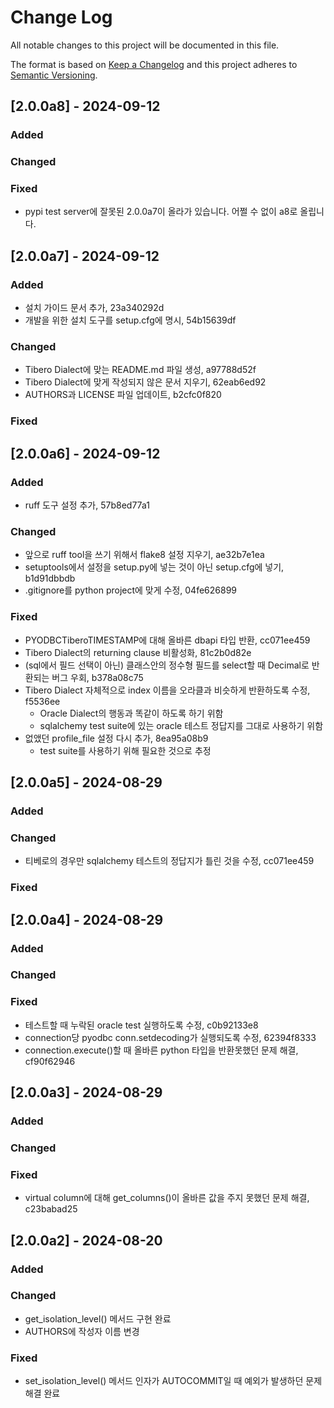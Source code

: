 
# Change Log
All notable changes to this project will be documented in this file.
 
The format is based on [Keep a Changelog](http://keepachangelog.com/)
and this project adheres to [Semantic Versioning](http://semver.org/).

## [2.0.0a8] - 2024-09-12

### Added
### Changed
### Fixed
- pypi test server에 잘못된 2.0.0a7이 올라가 있습니다. 어쩔 수 없이 a8로 올립니다.

## [2.0.0a7] - 2024-09-12

### Added
- 설치 가이드 문서 추가, 23a340292d
- 개발을 위한 설치 도구를 setup.cfg에 명시, 54b15639df
### Changed
- Tibero Dialect에 맞는 README.md 파일 생성, a97788d52f
- Tibero Dialect에 맞게 작성되지 않은 문서 지우기, 62eab6ed92
- AUTHORS과 LICENSE 파일 업데이트, b2cfc0f820
### Fixed

## [2.0.0a6] - 2024-09-12

### Added
- ruff 도구 설정 추가, 57b8ed77a1

### Changed
- 앞으로 ruff tool을 쓰기 위해서 flake8 설정 지우기, ae32b7e1ea
- setuptools에서 설정을 setup.py에 넣는 것이 아닌 setup.cfg에 넣기, b1d91dbbdb
- .gitignore를 python project에 맞게 수정, 04fe626899

### Fixed
- PYODBCTiberoTIMESTAMP에 대해 올바른 dbapi 타입 반환, cc071ee459
- Tibero Dialect의 returning clause 비활성화, 81c2b0d82e
- (sql에서 필드 선택이 아닌) 클래스안의 정수형 필드를 select할 때 Decimal로 반환되는 버그 우회, b378a08c75
- Tibero Dialect 자체적으로 index 이름을 오라클과 비슷하게 반환하도록 수정, f5536ee
  - Oracle Dialect의 행동과 똑같이 하도록 하기 위함
  - sqlalchemy test suite에 있는 oracle 테스트 정답지를 그대로 사용하기 위함
- 없앴던 profile_file 설정 다시 추가, 8ea95a08b9
  - test suite를 사용하기 위해 필요한 것으로 추정

## [2.0.0a5] - 2024-08-29

### Added
 
### Changed
- 티베로의 경우만 sqlalchemy 테스트의 정답지가 틀린 것을 수정, cc071ee459

### Fixed

## [2.0.0a4] - 2024-08-29

### Added
 
### Changed

### Fixed
- 테스트할 때 누락된 oracle test 실행하도록 수정, c0b92133e8
- connection당 pyodbc conn.setdecoding가 실행되도록 수정, 62394f8333
- connection.execute()할 때 올바른 python 타입을 반환못했던 문제 해결, cf90f62946

## [2.0.0a3] - 2024-08-29

### Added
 
### Changed

### Fixed
- virtual column에 대해 get_columns()이 올바른 값을 주지 못했던 문제 해결, c23babad25

## [2.0.0a2] - 2024-08-20

### Added
 
### Changed
- get_isolation_level() 메서드 구현 완료
- AUTHORS에 작성자 이름 변경

### Fixed
- set_isolation_level() 메서드 인자가 AUTOCOMMIT일 때 예외가 발생하던 문제 해결 완료
